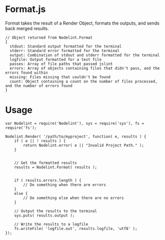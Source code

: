 Format.js
=========

Format takes the result of a Render Object, formats the outputs, and sends back merged results.

	// Object returned from Nodelint.Format
	{
	  stdout: Standard output formatted for the terminal
	  stderr: Standard error formatted for the terminal
	  output: Combination of stdout and stderr formatted for the terminal
	  logfile: Output formatted for a text file
	  passes: Array of file paths that passed jslint
	  errors: Array of objects containing files that didn't pass, and the errors found within
	  missing: Files missing that couldn't be found
	  count: Object containing a count on the number of files processed, and the number of errors found
	}

Usage
=====

	var Nodelint = require('Nodelint'), sys = require('sys'), fs = require('fs');

	Nodelint.Render( '/path/to/myproject', function( e, results ) {
		if ( e || ! results ) {
			return Nodelint.error( e || "Invalid Project Path." );
		}


		// Get the formatted results
		results = Nodelint.Format( results );


		if ( results.errors.length ) {
			// Do something when there are errors
		}
		else {
			// Do something else when there are no errors
		}

		// Output the results to the terminal
		sys.puts( results.output );

		// Write the results to a logfile
		fs.writeFile( 'logfile.out', results.logfile, 'utf8' );
	});
